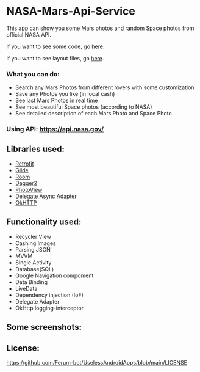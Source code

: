 # NASA-Mars-Api-Service
This app can show you some Mars photos and random Space photos from official NASA API.

If you want to see some code, go [here](https://github.com/Ferum-bot/NASA-Mars-Api-Service/tree/main/app/src/main/java/com/example/nasa_mars_api_service).

If you want to see layout files, go [here](https://github.com/Ferum-bot/NASA-Mars-Api-Service/tree/main/app/src/main/res).


### What you can do:
* Search any Mars Photos from different rovers with some customization
* Save any Photos you like (in local cash) 
* See last Mars Photos in real time
* See most beautiful Space photos (according to NASA)
* See detailed description of each Mars Photo and Space Photo

### Using API: https://api.nasa.gov/

## Libraries used:
* [Retrofit](https://square.github.io/retrofit/)
* [Glide](https://github.com/bumptech/glide)
* [Room](https://developer.android.com/topic/libraries/architecture/room?gclid=Cj0KCQiAifz-BRDjARIsAEElyGLp2xffShidBLkKoGuTqHmEbAmWFn65cmFLwvo455NhfTrOgNZfi7IaAmvEEALw_wcB&gclsrc=aw.ds)
* [Dagger2](https://developer.android.com/training/dependency-injection/dagger-android)
* [PhotoView](https://github.com/chrisbanes/PhotoView)
* [Delegate Async Adapter](https://github.com/sockeqwe/AdapterDelegates)
* [OkHTTP](https://github.com/square/okhttp)

## Functionality used:
* Recycler View
* Cashing Images
* Parsing JSON
* MVVM
* Single Activity
* Database(SQL)
* Google Navigation compoment
* Data Binding
* LiveData
* Dependency injection (IoF)
* Delegate Adapter
* OkHttp logging-interceptor


## Some screenshots:


## License:

https://github.com/Ferum-bot/UselessAndroidApps/blob/main/LICENSE

